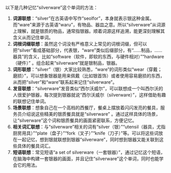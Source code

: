 以下是几种记忆“silverware”这个单词的方法：
1. **词源联想**：“silver”在古英语中写作“seolfor”，本身就表示银这种金属。而“ware”来源于古英语“waru”，有物品、器皿之意。所以“silverware”从词源上理解，就是银质的物品，通常指银器。顺着词源这样追溯，能更深刻理解其含义从而记住单词。
2. **词根词缀联想**：虽然这个词没有严格意义上常见的词根词缀，但可以把“silver”看成基础部分，代表银，“ware”类似后缀部分，有“……制品，……器具”的含义，比如“software（软件，即软的东西，与硬件相对）”“hardware（硬件）” 。组合起来“silverware”就是银制品，银器。
3. **词形联想**：“silver”（银）大家比较熟悉，“ware”的词形类似“wear（穿戴；磨损）”，可以想象银器是用来佩戴（比如银首饰）或者使用容易磨损的东西，从而把“silver”和“ware”联系起来记住“silverware”。
4. **发音联想**：“silverware”发音类似“西尔沃威尔”，可以联想成一个叫西尔沃的人很爱护银器，每次提到银器就说“西尔沃威尔（silverware）”，这样借助有趣的联想记住单词。
5. **场景联想**：想象自己在一个高档的西餐厅，餐桌上摆放着闪闪发亮的餐具，服务员介绍说这些精美的银质餐具就是“silverware” 。通过这样具体的场景，让“silverware”这个词和银质餐具的画面紧密联系，方便记忆。
6. **相关词汇联想**：与“silverware”相关的词有“silver（银）”“utensil（器具，尤指厨房用具）”“plate（盘子）”“fork（叉子）”“knife（刀子）”等。可以将这些词放在一起记忆，想到银就联想到银器“silverware”，同时想到银器又能关联到这些具体的餐具词汇。
7. **短语联想**：常见短语“a set of silverware（一套银器）”，通过记忆这个短语，在脑海中构建一套银器的画面，并且记住“silverware”这个单词，同时也能学会它的用法。 